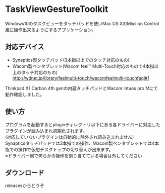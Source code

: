 # TaskViewGestureToolkit
Windows10のタスクビューをタッチパッドを使いMac OS XのMission Control風に操作出来るようにするアプリケーション。

## 対応デバイス
* Synaptics製タッチパッド(3本指以上でのタッチ対応のもの)
* Wacom製ペンタブレット(Wacom feel™ Multi-Touch対応のもので4本指以上のタッチ対応のもの)  
<http://wdnet.jp/library/feelmulti-touch/wacomfeelmulti-touchfaqi#1>

Thinkpad X1 Carbon 4th genの内蔵タッチパッドとWacom Intuos pro Mにて動作確認しました。

## 使い方
プログラムを起動するとpluginディレクトリ以下にある各ドライバーに対応したプラグインが読み込まれ初期化されます。  
(対応していないプラグインは自動的に除外され読み込まれません)  
Synapticsタッチパッドでは3本指での操作、Wacom製ペンタブレットでは4本指での操作で仮想デスクトップの切り替えが出来ます。  
※ドライバー側で何らかの操作を割り当てている場合は外してください

## ダウンロード
releasesからどうぞ
